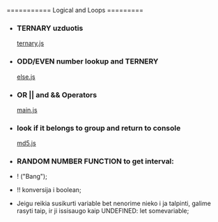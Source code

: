 =========== Logical and Loops =========

- ### TERNARY uzduotis
  [ternary.js](js/terenery.js)
- ### ODD/EVEN number lookup and TERNERY
  [else.js](js/else25.js)
- ### OR || and && Operators
  [main.js](js/main.js)
- ### look if it belongs to group and return to console
  [md5.js](js/md5.js)
- ### RANDOM NUMBER FUNCTION to get interval:

<!-- function randomIntFromInterval(min, max) { // min and max included
  return Math.floor(Math.random() * (max - min + 1) + min)
}

const rndInt = randomIntFromInterval(1, 6)
console.log(rndInt) -->

- ! ("Bang");
- !! konversija i boolean;

- Jeigu reikia susikurti variable bet nenorime nieko i ja talpinti, galime rasyti taip, ir ji issisaugo kaip UNDEFINED:
  let somevariable;
